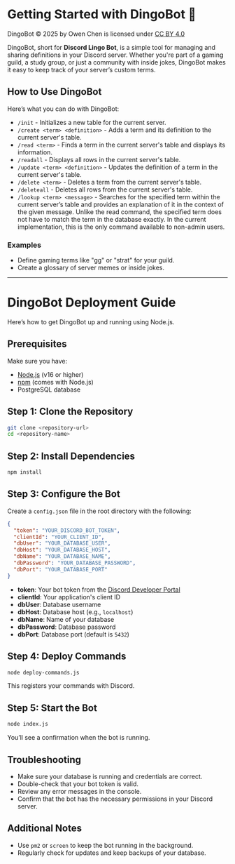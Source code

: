 # Getting Started with DingoBot 🐾

DingoBot © 2025 by Owen Chen is licensed under [CC BY 4.0](https://creativecommons.org/licenses/by/4.0/?ref=chooser-v1)

DingoBot, short for **Discord Lingo Bot**, is a simple tool for managing and sharing definitions in your Discord server. Whether you're part of a gaming guild, a study group, or just a community with inside jokes, DingoBot makes it easy to keep track of your server’s custom terms.

## How to Use DingoBot

Here’s what you can do with DingoBot:

- `/init` - Initializes a new table for the current server.
- `/create <term> <definition>` - Adds a term and its definition to the current server\'s table.
- `/read <term>` - Finds a term in the current server\'s table and displays its information.
- `/readall` - Displays all rows in the current server\'s table.
- `/update <term> <definition>` - Updates the definition of a term in the current server\'s table.
- `/delete <term>` - Deletes a term from the current server\'s table.
- `/deleteall` - Deletes all rows from the current server\'s table.
- `/lookup <term> <message>` - Searches for the specified term within the current server’s table and provides an explanation of it in the context of the given message. Unlike the read command, the specified term does not have to match the term in the database exactly. In the current implementation, this is the only command available to non-admin users.

### Examples
- Define gaming terms like "gg" or "strat" for your guild.
- Create a glossary of server memes or inside jokes.

---

# DingoBot Deployment Guide

Here’s how to get DingoBot up and running using Node.js.

## Prerequisites

Make sure you have:

- [Node.js](https://nodejs.org/) (v16 or higher)
- [npm](https://www.npmjs.com/) (comes with Node.js)
- PostgreSQL database

## Step 1: Clone the Repository

```bash
git clone <repository-url>
cd <repository-name>
```

## Step 2: Install Dependencies

```bash
npm install
```

## Step 3: Configure the Bot

Create a `config.json` file in the root directory with the following:

```json
{
  "token": "YOUR_DISCORD_BOT_TOKEN",
  "clientId": "YOUR_CLIENT_ID",
  "dbUser": "YOUR_DATABASE_USER",
  "dbHost": "YOUR_DATABASE_HOST",
  "dbName": "YOUR_DATABASE_NAME",
  "dbPassword": "YOUR_DATABASE_PASSWORD",
  "dbPort": "YOUR_DATABASE_PORT"
}
```

- **token**: Your bot token from the [Discord Developer Portal](https://discord.com/developers/applications)
- **clientId**: Your application's client ID
- **dbUser**: Database username
- **dbHost**: Database host (e.g., `localhost`)
- **dbName**: Name of your database
- **dbPassword**: Database password
- **dbPort**: Database port (default is `5432`)

## Step 4: Deploy Commands

```bash
node deploy-commands.js
```

This registers your commands with Discord.

## Step 5: Start the Bot

```bash
node index.js
```

You’ll see a confirmation when the bot is running.

## Troubleshooting

- Make sure your database is running and credentials are correct.
- Double-check that your bot token is valid.
- Review any error messages in the console.
- Confirm that the bot has the necessary permissions in your Discord server.

## Additional Notes

- Use `pm2` or `screen` to keep the bot running in the background.
- Regularly check for updates and keep backups of your database.
